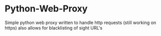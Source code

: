 # Python-Web-Proxy
Simple python web proxy written to handle http requests (still working on https) also allows for blacklisting of sight URL's
